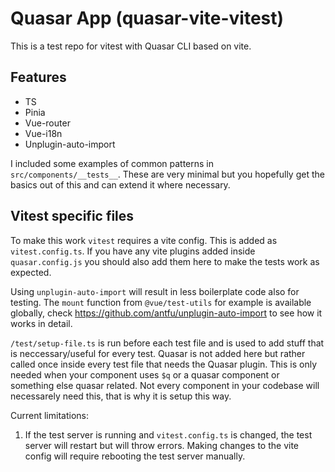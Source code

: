 # Quasar App (quasar-vite-vitest)

This is a test repo for vitest with Quasar CLI based on vite.

## Features

- TS
- Pinia
- Vue-router
- Vue-i18n
- Unplugin-auto-import

I included some examples of common patterns in `src/components/__tests__`. These are very minimal but you hopefully get the basics out of this and can extend it where necessary.

## Vitest specific files

To make this work `vitest` requires a vite config. This is added as `vitest.config.ts`. If you have any vite plugins added inside `quasar.config.js` you should also add them here to make the tests work as expected.

Using `unplugin-auto-import` will result in less boilerplate code also for testing. The `mount` function from `@vue/test-utils` for example is available globally, check https://github.com/antfu/unplugin-auto-import to see how it works in detail.

`/test/setup-file.ts` is run before each test file and is used to add stuff that is neccessary/useful for every test. Quasar is not added here but rather called once inside every test file that needs the Quasar plugin. This is only needed when your component uses `$q` or a quasar component or something else quasar related. Not every component in your codebase will necessarely need this, that is why it is setup this way.

Current limitations:

1. If the test server is running and `vitest.config.ts` is changed, the test server will restart but will throw errors. Making changes to the vite config will require rebooting the test server manually.
